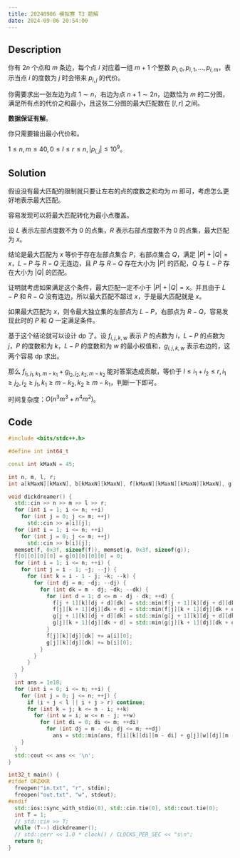 ```yaml
---
title: 20240906 模拟赛 T3 题解
date: 2024-09-06 20:54:00
---
```


## Description

你有 $2n$ 个点和 $m$ 条边，每个点 $i$ 对应着一组 $m+1$ 个整数 $p_{i,0},p_{i,1},\ldots,p_{i,m}$，表示当点 $i$ 的度数为 $j$ 时会带来 $p_{i,j}$ 的代价。

你需要求出一张左边为点 $1\sim n$，右边为点 $n+1\sim 2n$，边数恰为 $m$ 的二分图，满足所有点的代价之和最小，且这张二分图的最大匹配数在 $[l,r]$ 之间。

**数据保证有解**。

你只需要输出最小代价和。

$1\leq n,m\leq 40,0\leq l\leq r\leq n,|p_{i,j}|\leq 10^9$。

## Solution

假设没有最大匹配的限制就只要让左右的点的度数之和均为 $m$ 即可，考虑怎么更好地表示最大匹配。

容易发现可以将最大匹配转化为最小点覆盖。

设 $L$ 表示左部点度数不为 $0$ 的点集，$R$ 表示右部点度数不为 $0$ 的点集，最大匹配为 $x$。

结论是最大匹配为 $x$ 等价于存在左部点集合 $P$，右部点集合 $Q$，满足 $|P|+|Q|=x$，$L-P$ 与 $R-Q$ 无连边，且 $P$ 与 $R-Q$ 存在大小为 $|P|$ 的匹配，$Q$ 与 $L-P$ 存在大小为 $|Q|$ 的匹配。

证明就考虑如果满足这个条件，最大匹配一定不小于 $|P|+|Q|=x$。并且由于 $L-P$ 和 $R-Q$ 没有连边，所以最大匹配不超过 $x$，于是最大匹配就是 $x$。

如果最大匹配为 $x$，则令最大独立集的左部点为 $L-P$，右部点为 $R-Q$，容易发现此时的 $P$ 和 $Q$ 一定满足条件。

基于这个结论就可以设计 dp 了。设 $f_{i,j,k,w}$ 表示 $P$ 的点数为 $i$，$L-P$ 的点数为 $j$，$P$ 的度数和为 $k$，$L-P$ 的度数和为 $w$ 的最小权值和，$g_{i,j,k,w}$ 表示右边的，这两个容易 dp 求出。

那么 $f_{i_1,j_1,k_1,m-k_1}+g_{i_2,j_2,k_2,m-k_2}$ 能对答案造成贡献，等价于 $l\leq i_1+i_2\leq r,i_1\geq j_2,i_2\geq j_1,k_1\geq m-k_2,k_2\geq m-k_1$，判断一下即可。

时间复杂度：$O(n^3m^3+n^4m^2)$。

## Code

```cpp
#include <bits/stdc++.h>

#define int int64_t

const int kMaxN = 45;

int n, m, l, r;
int a[kMaxN][kMaxN], b[kMaxN][kMaxN], f[kMaxN][kMaxN][kMaxN][kMaxN], g[kMaxN][kMaxN][kMaxN][kMaxN];

void dickdreamer() {
  std::cin >> n >> m >> l >> r;
  for (int i = 1; i <= n; ++i)
    for (int j = 0; j <= m; ++j)
      std::cin >> a[i][j];
  for (int i = 1; i <= n; ++i)
    for (int j = 0; j <= m; ++j)
      std::cin >> b[i][j];
  memset(f, 0x3f, sizeof(f)), memset(g, 0x3f, sizeof(g));
  f[0][0][0][0] = g[0][0][0][0] = 0;
  for (int i = 1; i <= n; ++i) {
    for (int j = i - 1; ~j; --j) {
      for (int k = i - 1 - j; ~k; --k) {
        for (int dj = m; ~dj; --dj) {
          for (int dk = m - dj; ~dk; --dk) {
            for (int d = 1; d <= m - dj - dk; ++d) {
              f[j + 1][k][dj + d][dk] = std::min(f[j + 1][k][dj + d][dk], f[j][k][dj][dk] + a[i][d]);
              f[j][k + 1][dj][dk + d] = std::min(f[j][k + 1][dj][dk + d], f[j][k][dj][dk] + a[i][d]);
              g[j + 1][k][dj + d][dk] = std::min(g[j + 1][k][dj + d][dk], g[j][k][dj][dk] + b[i][d]);
              g[j][k + 1][dj][dk + d] = std::min(g[j][k + 1][dj][dk + d], g[j][k][dj][dk] + b[i][d]);
            }
            f[j][k][dj][dk] += a[i][0];
            g[j][k][dj][dk] += b[i][0];
          }
        }
      }
    }
  }
  int ans = 1e18;
  for (int i = 0; i <= n; ++i) {
    for (int j = 0; j <= n; ++j) {
      if (i + j < l || i + j > r) continue;
      for (int k = j; k <= n - i; ++k)
        for (int w = i; w <= n - j; ++w)
          for (int di = 0; di <= m; ++di)
            for (int dj = m - di; dj <= m; ++dj)
              ans = std::min(ans, f[i][k][di][m - di] + g[j][w][dj][m - dj]);
    }
  }
  std::cout << ans << '\n';
}

int32_t main() {
#ifdef ORZXKR
  freopen("in.txt", "r", stdin);
  freopen("out.txt", "w", stdout);
#endif
  std::ios::sync_with_stdio(0), std::cin.tie(0), std::cout.tie(0);
  int T = 1;
  // std::cin >> T;
  while (T--) dickdreamer();
  // std::cerr << 1.0 * clock() / CLOCKS_PER_SEC << "s\n";
  return 0;
}
```